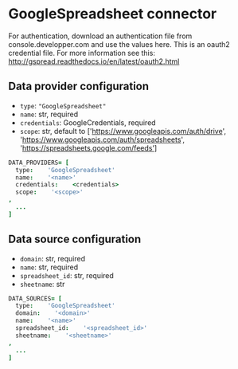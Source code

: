 # GoogleSpreadsheet connector

For authentication, download an authentication file from console.developper.com and use the values here.
    This is an oauth2 credential file. For more information see this: http://gspread.readthedocs.io/en/latest/oauth2.html

## Data provider configuration

* `type`: `"GoogleSpreadsheet"`
* `name`: str, required
* `credentials`: GoogleCredentials, required
* `scope`: str, default to ['https://www.googleapis.com/auth/drive', 'https://www.googleapis.com/auth/spreadsheets', 'https://spreadsheets.google.com/feeds']

```coffee
DATA_PROVIDERS= [
  type:    'GoogleSpreadsheet'
  name:    '<name>'
  credentials:    <credentials>
  scope:    '<scope>'
,
  ...
]
```


## Data source configuration

* `domain`: str, required
* `name`: str, required
* `spreadsheet_id`: str, required
* `sheetname`: str

```coffee
DATA_SOURCES= [
  type:    'GoogleSpreadsheet'
  domain:    '<domain>'
  name:    '<name>'
  spreadsheet_id:    '<spreadsheet_id>'
  sheetname:    '<sheetname>'
,
  ...
]
```